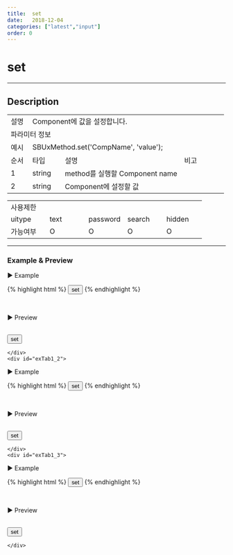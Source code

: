 ```yaml
---
title:  set
date:   2018-12-04
categories: ["latest","input"]
order: 0
---
```


set
===

---

## Description

<table style="width:100%">
    <colgroup>
        <col width="10%"/>
        <col width="15%"/>
        <col width="55%"/>
        <col width="20%"/>
    </colgroup>
    <tr>
        <td class="tdTitle tdBg">설명</td>
        <td colspan="3">Component에 값을 설정합니다.</td>
    </tr>
    <tr>
        <td class="tdTitle tdCenter tdBg" colspan="4">파라미터 정보</td>
    </tr>
    <tr>
        <td class="tdTitle tdCenter tdBg">예시</td>
        <td colspan="3">SBUxMethod.set('CompName', 'value');</td>
    </tr>
    <tr>
        <td class="tdTitle tdCenter tdBg">순서</td>
        <td class="tdTitle tdCenter tdBg">타입</td>
        <td class="tdTitle tdCenter tdBg">설명</td>
        <td class="tdTitle tdCenter tdBg">비고</td>
    </tr>
    <tr>
        <td class="tdCenter">1</td>
        <td class="tdCenter">string</td>
        <td>method를 실행할 Component name</td>
        <td></td>
    </tr>
    <tr>
        <td class="tdCenter">2</td>
        <td class="tdCenter">string</td>
        <td>Component에 설정할 값</td>
        <td></td>
    </tr>
</table>
<table style="width:100%">
    <colgroup>
        <col width="20%"/>
        <col width="20%"/>
        <col width="20%"/>
        <col width="20%"/>
        <col width="20%"/>
    </colgroup>
    <tr>
        <td class="tdTitle tdBg tdCenter" colspan="5">사용제한</td>
    </tr>
    <tr>
        <td class="tdTitle tdBg">uitype</td>
        <td class="tdCenter">text</td>
        <td class="tdCenter">password</td>
        <td class="tdCenter">search</td>
        <td class="tdCenter">hidden</td>
    </tr>
    <tr>
        <td class="tdTitle tdBg">가능여부</td>
        <td class="tdBlue tdCenter">O</td>
        <td class="tdBlue tdCenter">O</td>
        <td class="tdBlue tdCenter">O</td>
        <td class="tdBlue tdCenter">O</td>
    </tr>
</table>

---
### Example & Preview

<sbux-tabs id="exTab1" name="exTab1" uitype="normal" title-target-id-array="exTab1_1^exTab1_2^exTab1_3" title-text-array="text^password^search">
</sbux-tabs>
<div class="tab-content">
    <div id="exTab1_1">

▶ Example

{% highlight html %}
<input type="button" value="set" onclick="SBUxMethod.set('sbTagNm1', 'setMethod test');">
<sbux-input id="sbIdx1" name="sbTagNm1" uitype="text"></sbux-input>
{% endhighlight %}

<br>

▶ Preview

<br>
<input type="button" value="set" onclick="SBUxMethod.set('sbTagNm1', 'setMethod test');">
<sbux-input id="sbIdx1" name="sbTagNm1" uitype="text"></sbux-input>

    </div>
    <div id="exTab1_2">

▶ Example

{% highlight html %}
<input type="button" value="set" onclick="SBUxMethod.set('sbTagNm2', 'setMethod test');">
<sbux-input id="sbIdx2" name="sbTagNm2" uitype="password"></sbux-input>
{% endhighlight %}

<br>

▶ Preview

<br>
<input type="button" value="set" onclick="SBUxMethod.set('sbTagNm2', 'setMethod test');">
<sbux-input id="sbIdx2" name="sbTagNm2" uitype="password"></sbux-input>

    </div>
    <div id="exTab1_3">

▶ Example

{% highlight html %}
<input type="button" value="set" onclick="SBUxMethod.set('sbTagNm3', 'setMethod test');">
<sbux-input id="sbIdx3" name="sbTagNm3" uitype="search"></sbux-input>
{% endhighlight %}

<br>

▶ Preview

<br>
<input type="button" value="set" onclick="SBUxMethod.set('sbTagNm3', 'setMethod test');">
<sbux-input id="sbIdx3" name="sbTagNm3" uitype="search"></sbux-input>

    </div>
</div>